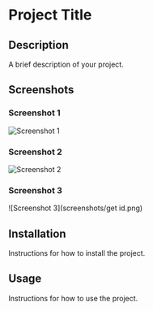 # Project Title

## Description
A brief description of your project.

## Screenshots

### Screenshot 1
![Screenshot 1](screenshots/All.png)

### Screenshot 2
![Screenshot 2](screenshots/fetchall.png)

### Screenshot 3
![Screenshot 3](screenshots/get id.png)

## Installation
Instructions for how to install the project.

## Usage
Instructions for how to use the project.
